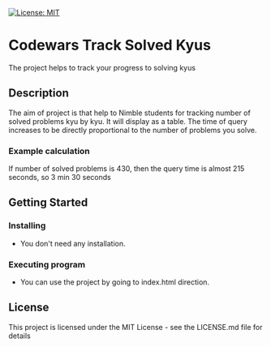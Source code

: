 [![License: MIT](https://img.shields.io/badge/License-MIT-yellow.svg)](https://opensource.org/licenses/MIT)
# Codewars Track Solved Kyus

The project helps to track your progress to solving kyus

## Description

The aim of project is that help to Nimble students for tracking number of solved problems kyu by kyu. It will display as a table. The time of query increases to be directly proportional to the number of problems you solve.

### Example calculation 
If number of solved problems is 430, then the query time is almost 215 seconds, so 3 min 30 seconds

## Getting Started

### Installing

* You don't need any installation.

### Executing program

* You can use the project by going to index.html direction.

## License

This project is licensed under the MIT License - see the LICENSE.md file for details

